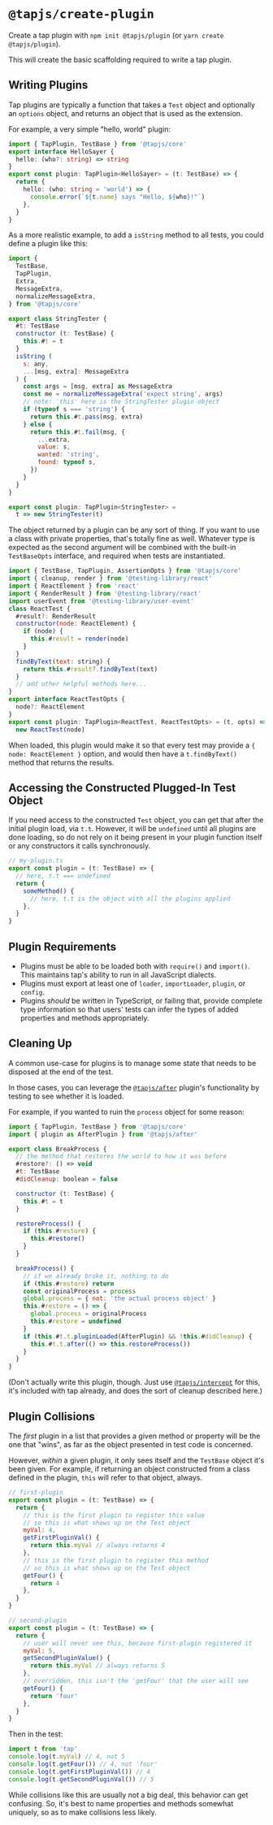 # `@tapjs/create-plugin`

Create a tap plugin with `npm init @tapjs/plugin` (or `yarn
create @tapjs/plugin`).

This will create the basic scaffolding required to write a tap
plugin.

## Writing Plugins

Tap plugins are typically a function that takes a `Test` object
and optionally an `options` object, and returns an object that is
used as the extension.

For example, a very simple "hello, world" plugin:

```ts
import { TapPlugin, TestBase } from '@tapjs/core'
export interface HelloSayer {
  hello: (who?: string) => string
}
export const plugin: TapPlugin<HelloSayer> = (t: TestBase) => {
  return {
    hello: (who: string = 'world') => {
      console.error(`${t.name} says "Hello, ${who}!"`)
    },
  }
}
```

As a more realistic example, to add a `isString` method to all
tests, you could define a plugin like this:

```js
import {
  TestBase,
  TapPlugin,
  Extra,
  MessageExtra,
  normalizeMessageExtra,
} from '@tapjs/core'

export class StringTester {
  #t: TestBase
  constructor (t: TestBase) {
    this.#t = t
  }
  isString (
    s: any,
    ...[msg, extra]: MessageExtra
  ) {
    const args = [msg, extra] as MessageExtra
    const me = normalizeMessageExtra('expect string', args)
    // note: 'this' here is the StringTester plugin object
    if (typeof s === 'string') {
      return this.#t.pass(msg, extra)
    } else {
      return this.#t.fail(msg, {
        ...extra,
        value: s,
        wanted: 'string',
        found: typeof s,
      })
    }
  }
}

export const plugin: TapPlugin<StringTester> =
  t => new StringTester(t)
```

The object returned by a plugin can be any sort of thing. If you
want to use a class with private properties, that's totally fine
as well. Whatever type is expected as the second argument will
be combined with the built-in `TestBaseOpts` interface, and
required when tests are instantiated.

```js
import { TestBase, TapPlugin, AssertionOpts } from '@tapjs/core'
import { cleanup, render } from '@testing-library/react'
import { ReactElement } from 'react'
import { RenderResult } from '@testing-library/react'
import userEvent from '@testing-library/user-event'
class ReactTest {
  #result?: RenderResult
  constructor(node: ReactElement) {
    if (node) {
      this.#result = render(node)
    }
  }
  findByText(text: string) {
    return this.#result?.findByText(text)
  }
  // add other helpful methods here...
}
export interface ReactTestOpts {
  node?: ReactElement
}
export const plugin: TapPlugin<ReactTest, ReactTestOpts> = (t, opts) =>
  new ReactTest(node)
```

When loaded, this plugin would make it so that every test may
provide a `{ node: ReactElement }` option, and would then have a
`t.findByText()` method that returns the results.

## Accessing the Constructed Plugged-In Test Object

If you need access to the constructed `Test` object, you can get
that after the initial plugin load, via `t.t`. However, it will
be `undefined` until all plugins are done loading, so do not rely
on it being present in your plugin function itself or any
constructors it calls synchronously.

```js
// my-plugin.ts
export const plugin = (t: TestBase) => {
  // here, t.t === undefined
  return {
    someMethod() {
      // here, t.t is the object with all the plugins applied
    },
  }
}
```

## Plugin Requirements

- Plugins must be able to be loaded both with `require()` and
  `import()`. This maintains tap's ability to run in all
  JavaScript dialects.
- Plugins must export at least one of `loader`, `importLoader`,
  `plugin`, or `config`.
- Plugins _should_ be written in TypeScript, or failing that,
  provide complete type information so that users' tests can
  infer the types of added properties and methods appropriately.

## Cleaning Up

A common use-case for plugins is to manage some state that needs
to be disposed at the end of the test.

In those cases, you can leverage the
[`@tapjs/after`](https://tapjs.github.io/tapjs/modules/_tapjs_after.html)
plugin's functionality by testing to see whether it is loaded.

For example, if you wanted to ruin the `process` object for some
reason:

```js
import { TapPlugin, TestBase } from '@tapjs/core'
import { plugin as AfterPlugin } from '@tapjs/after'

export class BreakProcess {
  // the method that restores the world to how it was before
  #restore?: () => void
  #t: TestBase
  #didCleanup: boolean = false

  constructor (t: TestBase) {
    this.#t = t
  }

  restoreProcess() {
    if (this.#restore) {
      this.#restore()
    }
  }

  breakProcess() {
    // if we already broke it, nothing to do
    if (this.#restore) return
    const originalProcess = process
    global.process = { not: 'the actual process object' }
    this.#restore = () => {
      global.process = originalProcess
      this.#restore = undefined
    }
    if (this.#t.t.pluginLoaded(AfterPlugin) && !this.#didCleanup) {
      this.#t.t.after(() => this.restoreProcess())
    }
  }
}
```

(Don't actually write this plugin, though. Just use
[`@tapjs/intercept`](https://tapjs.github.io/tapjs/modules/_tapjs_intercept.html)
for this, it's included with tap already, and does the sort of
cleanup described here.)

## Plugin Collisions

The _first_ plugin in a list that provides a given method or
property will be the one that "wins", as far as the object
presented in test code is concerned.

However, _within_ a given plugin, it only sees itself and the
`TestBase` object it's been given. For example, if returning an
object constructed from a class defined in the plugin, `this`
will refer to that object, always.

```js
// first-plugin
export const plugin = (t: TestBase) => {
  return {
    // this is the first plugin to register this value
    // so this is what shows up on the Test object
    myVal: 4,
    getFirstPluginVal() {
      return this.myVal // always returns 4
    },
    // this is the first plugin to register this method
    // so this is what shows up on the Test object
    getFour() {
      return 4
    },
  }
}
```

```js
// second-plugin
export const plugin = (t: TestBase) => {
  return {
    // user will never see this, because first-plugin registered it
    myVal: 5,
    getSecondPluginValue() {
      return this.myVal // always returns 5
    },
    // overridden, this isn't the 'getFour' that the user will see
    getFour() {
      return 'four'
    },
  }
}
```

Then in the test:

```js
import t from 'tap'
console.log(t.myVal) // 4, not 5
console.log(t.getFour()) // 4, not 'four'
console.log(t.getFirstPluginVal()) // 4
console.log(t.getSecondPluginVal()) // 5
```

While collisions like this are usually not a big deal, this
behavior can get confusing. So, it's best to name properties and
methods somewhat uniquely, so as to make collisions less likely.
